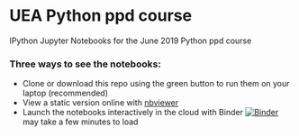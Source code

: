# UEA Python ppd course
IPython Jupyter Notebooks for the June 2019 Python ppd course
### Three ways to see the notebooks:
- Clone or download this repo using the green button to run them on your laptop (recommended)
- View a static version online with [nbviewer](https://nbviewer.jupyter.org/github/callumrollo/ppd_python/tree/f4e322319ceda3dc5ba77f1ba1e608d7bbcd47e8/notebooks/)
- Launch the notebooks interactively in the cloud with Binder
[![Binder](https://mybinder.org/badge_logo.svg)](https://mybinder.org/v2/gh/callumrollo/ppd_python/f4e322319ceda3dc5ba77f1ba1e608d7bbcd47e8)
 may take a few minutes to load
